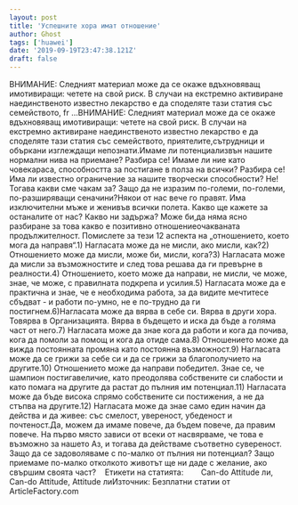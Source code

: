 ```yaml
---
layout: post
title: 'Успешните хора имат отношение'
author: Ghost
tags: ['huawei']
date: '2019-09-19T23:47:38.121Z'
draft: false
---
```


ВНИМАНИЕ: Следният материал може да се окаже вдъхновяващ имотивиращи: четете на свой риск. В случаи на екстремно активиране наединственото известно лекарство е да споделяте тази статия със семейството, fr ...ВНИМАНИЕ: Следният материал може да се окаже вдъхновяващ имотивиращи: четете на свой риск. В случаи на екстремно активиране наединственото известно лекарство е да споделяте тази статия със семейството, приятелите,сътрудници и объркани изглеждащи непознати.Имаме ли потенциализвън нашите нормални нива на приемане? Разбира се! Имаме ли ние като човекараса, способността за постигане в полза на всички? Разбира се!Има ли известно ограничение за нашите творчески способности? Не! Тогава какви сме чакам за? Защо да не изразим по-големи, по-големи, по-разширяващи сеначини?Някои от нас вече го правят. Има изключителни мъже и женивъв всички полета. Какво ще кажете за останалите от нас? Какво ни задържа? Може би,да няма ясно разбиране за това какво е позитивно отношениеочакваната продължителност. Помислете за тези 12 аспекта на „отношението, което мога да направя“.1) Нагласата може да не мисли, ако мисли, как?2) Отношението може да мисли, може би, мисли, кога?3) Нагласата може да мисли за възможностите и след това решава да ги превърне в реалности.4) Отношението, което може да направи, не мисли, че може, знае, че може, с правилната подкрепа и усилия.5) Нагласата може да е практична и знае, че е необходима работа, за да видите мечтитесе сбъдват - и работи по-умно, не е по-трудно да ги постигнем.6)Нагласата може да вярва в себе си. Вярва в други хора. Товярва в Организацията. Вярва в бъдещето и иска да бъде а голяма част от него.7) Нагласата може да знае кога да работи и кога да почива, кога да помоли за помощ и кога да отиде сама.8) Отношението може да вижда постоянната промяна като постоянна възможност.9) Нагласата може да се грижи за себе си и да се грижи за благополучието на другите.10) Отношението може да направи победител. Знае се, че шампион постигавеличие, като преодолява собствените си слабости и като помага на другите да растат до пълния им потенциал.11) Нагласата може да бъде висока спрямо собствените си постижения, а не да стъпва на другите.12) Нагласата може да знае само един начин да действа и да живее: със смелост, увереност, убеденост и почтеност.Да, можем да имаме повече, да бъдем повече, да правим повече. На първо място зависи от всеки от насвярваме, че това е възможно за нашето Аз, и тогава да действаме съответно сувереност. Защо да се задоволяваме с по-малко от пълния ни потенциал? Защо приемаме по-малко отколкото животът ще ни даде с желание, ако свършим своята част?    Етикети на статията:        Can-do Attitude ли, Can-do Attitude, Attitude лиИзточник: Безплатни статии от ArticleFactory.com
